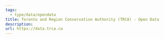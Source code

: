 ```yaml
---
tags:
  - type/data/opendata
title: Toronto and Region Conservation Authority (TRCA) - Open Data
description: 
url: https://data.trca.ca
---
```

